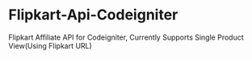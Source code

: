 # Flipkart-Api-Codeigniter
Flipkart Affiliate API for Codeigniter, Currently Supports Single Product View(Using Flipkart URL)
